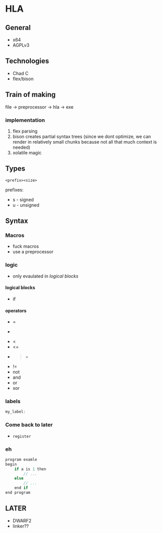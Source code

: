 # HLA

## General
+ x64
+ AGPLv3

## Technologies
+ Chad C
+ flex/bison

## Train of making
file -> preprocessor -> hla -> exe

### implementation
1. flex parsing
2. bison creates partial syntax trees (since we dont optimize, we can render in relatively small chunks because not all that much context is needed)
3. xolatile magic

## Types
```
<prefix><size>
```

prefixes:
+ s - signed
+ u - unsigned

## Syntax
### Macros
+ fuck macros
+ use a preprocessor
### logic
+ only evaulated in _logical blocks_
#### logical blocks
+ if
#### operators
+ =
+ >
+ <
+ <=
+ >=
+ !=
+ not
+ and
+ or
+ xor

### labels
```C
my_label:

```

### Come back to later
+ `register`

### eh
```C
program examle
begin
    if a is 1 then
        // ...
    else
        // ...
    end if
end program
```

## LATER
+ DWARF2
+ linker??

